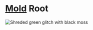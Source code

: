 # [Mold](https://github.com/slugbyte/mold) Root 

![Shreded green glitch with black moss](https://assets.slugbyte.com/github/github-header-00007.png)  

 <!-- TODO: write about my system config highlights -->
